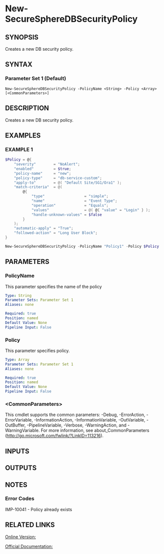 ﻿# New-SecureSphereDBSecurityPolicy

## SYNOPSIS
Creates a new DB security policy.

## SYNTAX

### Parameter Set 1 (Default)
```
New-SecureSphereDBSecurityPolicy -PolicyName <String> -Policy <Array> [<CommonParameters>]
```

## DESCRIPTION
Creates a new DB security policy.

## EXAMPLES

### EXAMPLE 1

```powershell
$Policy = @{
    "severity"        = "NoAlert";
    "enabled"         = $true;
    "policy-name"     = "new";
    "policy-type"     = "db-service-custom";
    "apply-to"        = @( "Default Site/SG1/Ora1" );
    "match-criteria"  = @(
        @{
            "type"                  = "simple";
            "name"                  = "Event Type";
            "operation"             = "Equals";
            "values"                = @( @{ "value" = "Login" } );
            "handle-unknown-values" = $false
        }
    );
    "automatic-apply" = "True";
    "followed-action" = "Long User Block";
}

New-SecureSphereDBSecurityPolicy -PolicyName "Policy1" -Policy $Policy
```

## PARAMETERS

### PolicyName
This parameter specifies the name of the policy

```yaml
Type: String
Parameter Sets: Parameter Set 1
Aliases: none

Required: true
Position: named
Default Value: None
Pipeline Input: False
```

### Policy
This parameter specifies policy.

```yaml
Type: Array
Parameter Sets: Parameter Set 1
Aliases: none

Required: true
Position: named
Default Value: None
Pipeline Input: False
```

### \<CommonParameters\>
This cmdlet supports the common parameters: -Debug, -ErrorAction, -ErrorVariable, -InformationAction, -InformationVariable, -OutVariable, -OutBuffer, -PipelineVariable, -Verbose, -WarningAction, and -WarningVariable. For more information, see about_CommonParameters (http://go.microsoft.com/fwlink/?LinkID=113216).

## INPUTS

## OUTPUTS

## NOTES

### Error Codes
IMP-10041 - Policy already exists

## RELATED LINKS

[Online Version:](https://github.com/akshinmustafayev/SecureSpherePS/tree/master/Documentation)

[Official Documentation:](https://docs.imperva.com/bundle/v13.6-api-reference-guide/page/61688.htm)



